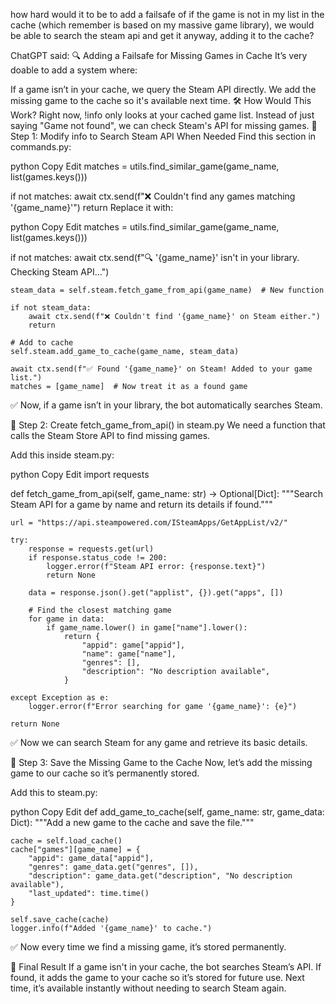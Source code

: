 how hard would it to be to add a failsafe of if the game is not in my list in the cache (which remember is based on my massive game library), we would be able to search the steam api and get it anyway, adding it to the cache?

ChatGPT said:
🔍 Adding a Failsafe for Missing Games in Cache
It’s very doable to add a system where:

If a game isn’t in your cache, we query the Steam API directly.
We add the missing game to the cache so it's available next time.
🛠 How Would This Work?
Right now, !info only looks at your cached game list.
Instead of just saying "Game not found", we can check Steam's API for missing games.
🔹 Step 1: Modify info to Search Steam API When Needed
Find this section in commands.py:

python
Copy
Edit
matches = utils.find_similar_game(game_name, list(games.keys()))

if not matches:
    await ctx.send(f"❌ Couldn't find any games matching '{game_name}'")
    return
Replace it with:

python
Copy
Edit
matches = utils.find_similar_game(game_name, list(games.keys()))

if not matches:
    await ctx.send(f"🔍 '{game_name}' isn't in your library. Checking Steam API...")

    steam_data = self.steam.fetch_game_from_api(game_name)  # New function

    if not steam_data:
        await ctx.send(f"❌ Couldn't find '{game_name}' on Steam either.")
        return

    # Add to cache
    self.steam.add_game_to_cache(game_name, steam_data)

    await ctx.send(f"✅ Found '{game_name}' on Steam! Added to your game list.")
    matches = [game_name]  # Now treat it as a found game
✅ Now, if a game isn’t in your library, the bot automatically searches Steam.

🔹 Step 2: Create fetch_game_from_api() in steam.py
We need a function that calls the Steam Store API to find missing games.

Add this inside steam.py:

python
Copy
Edit
import requests

def fetch_game_from_api(self, game_name: str) -> Optional[Dict]:
    """Search Steam API for a game by name and return its details if found."""

    url = "https://api.steampowered.com/ISteamApps/GetAppList/v2/"
    
    try:
        response = requests.get(url)
        if response.status_code != 200:
            logger.error(f"Steam API error: {response.text}")
            return None
        
        data = response.json().get("applist", {}).get("apps", [])
        
        # Find the closest matching game
        for game in data:
            if game_name.lower() in game["name"].lower():
                return {
                    "appid": game["appid"],
                    "name": game["name"],
                    "genres": [],
                    "description": "No description available",
                }

    except Exception as e:
        logger.error(f"Error searching for game '{game_name}': {e}")
    
    return None
✅ Now we can search Steam for any game and retrieve its basic details.

🔹 Step 3: Save the Missing Game to the Cache
Now, let’s add the missing game to our cache so it’s permanently stored.

Add this to steam.py:

python
Copy
Edit
def add_game_to_cache(self, game_name: str, game_data: Dict):
    """Add a new game to the cache and save the file."""

    cache = self.load_cache()
    cache["games"][game_name] = {
        "appid": game_data["appid"],
        "genres": game_data.get("genres", []),
        "description": game_data.get("description", "No description available"),
        "last_updated": time.time()
    }

    self.save_cache(cache)
    logger.info(f"Added '{game_name}' to cache.")
✅ Now every time we find a missing game, it’s stored permanently.

📌 Final Result
If a game isn't in your cache, the bot searches Steam’s API.
If found, it adds the game to your cache so it’s stored for future use.
Next time, it’s available instantly without needing to search Steam again.